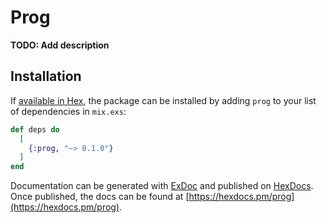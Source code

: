 # Prog

**TODO: Add description**

## Installation

If [available in Hex](https://hex.pm/docs/publish), the package can be installed
by adding `prog` to your list of dependencies in `mix.exs`:

```elixir
def deps do
  [
    {:prog, "~> 0.1.0"}
  ]
end
```

Documentation can be generated with [ExDoc](https://github.com/elixir-lang/ex_doc)
and published on [HexDocs](https://hexdocs.pm). Once published, the docs can
be found at [https://hexdocs.pm/prog](https://hexdocs.pm/prog).

